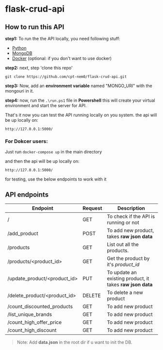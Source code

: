 # flask-crud-api

## How to run this API

**step1:**
To run the the API locally, you need following stuff:
 - [Python](https://www.python.org/downloads/)
 - [MongoDB](https://www.mongodb.com/try/download/community)
 - [Docker](https://www.docker.com/products/docker-desktop) (optional: if you don't want to use docker)

**step2:**
next, step 'clone this repo'

```git clone https://github.com/cpt-nem0/flask-crud-api.git```

**step3:**
Now, add an **environment variable** named "MONGO_URI"
with the mongouri in it.

**step4:**
now, run the ```.\run.ps1``` file in **Powershell** 
this will create your virtual environment and start the server for API.

That's it now you can test the API running locally on you system. the api will be up locally on:

```http://127.0.0.1:5000/```


### For Dokcer users:
Just run ```docker-compose up```  in the main directory

and then the api will be up locally on:

```http://127.0.0.1:5000/```

for testing, use the below endpoints to work with it


## API endpoints


| Endpoint | Request | Description|
| ----------- | ----------- | ----------- | 
|  / | GET | To check if the API is running or not |
| /add_product | POST | To add new product, takes **raw json data** |
| /products | GET | List out all the products. |
| /products/<product_id> | GET | Get the product by it's *product_id* |
| /update_product/<product_id> | PUT | To update an existing product, it takes **raw json data** |
| /delete_product/<product_id> | DELETE | To delete a new product|
| /count_discounted_products | GET | To add new product |
| /list_unique_brands | GET | To add new product |
| /count_high_offer_price | GET | To add new product |
| /count_high_discount | GET | To add new product |

> Note: Add **data.json** in the root dir if u want to init the DB.
